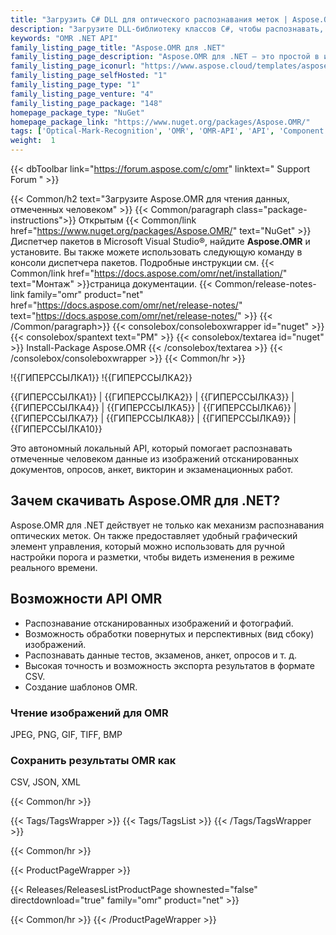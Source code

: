 ```yaml
---
title: "Загрузить C# DLL для оптического распознавания меток | Aspose.OMR API"
description: "Загрузите DLL-библиотеку классов C#, чтобы распознавать, обнаруживать, читать и извлекать помеченные человеком данные из отсканированных изображений, фотографий и документов через .NET API. Экспорт результата в CSV."
keywords: "OMR .NET API"
family_listing_page_title: "Aspose.OMR для .NET"
family_listing_page_description: "Aspose.OMR для .NET — это простой в использовании API, который позволяет разработчикам выполнять операции OMR с изображениями. Aspose.OMR может выполнять операцию OMR с файлами изображений JPEG, PNG, GIF, TIFF и BMP и сохранять результат в формате CSV."
family_listing_page_iconurl: "https://www.aspose.cloud/templates/aspose/App_Themes/V3/images/omr/272x272/aspose_omr-for-net.png"
family_listing_page_selfHosted: "1"
family_listing_page_type: "1"
family_listing_page_venture: "4"
family_listing_page_package: "148"
homepage_package_type: "NuGet"
homepage_package_link: "https://www.nuget.org/packages/Aspose.OMR/"
tags: ['Optical-Mark-Recognition', 'OMR', 'OMR-API', 'API', 'Component', 'Library', 'Windows', '.NET-Framework', 'Framework', 'OMR-Template', 'Answer-Sheet', 'Text-OMR', 'Answer-Sheet-OMR', 'Choide-Box-OMR', 'Grid-OMR', 'Image-OMR', 'Barcode-OMR', 'OMR-Text-Markup', 'OMR-to-PDF', 'Barcode-Recognition', 'OMR-Graphical-Control', 'OMR-to-CSV']
weight:  1
---
```


{{< dbToolbar link="https://forum.aspose.com/c/omr" linktext=" Support Forum " >}}

{{< Common/h2 text="Загрузите Aspose.OMR для чтения данных, отмеченных человеком"  >}}
{{< Common/paragraph class="package-instructions">}}
Открытым
{{< Common/link href="https://www.nuget.org/packages/Aspose.OMR/" text="NuGet"  >}}Диспетчер пакетов в Microsoft Visual Studio®, найдите <b>Aspose.OMR</b> и установите. Вы также можете использовать следующую команду в консоли диспетчера пакетов. Подробные инструкции см.
{{< Common/link href="https://docs.aspose.com/omr/net/installation/" text="Монтаж"  >}}страница документации.
{{< Common/release-notes-link family="omr" product="net" href="https://docs.aspose.com/omr/net/release-notes/" text="https://docs.aspose.com/omr/net/release-notes/"  >}}
{{< /Common/paragraph>}}
{{< consolebox/consoleboxwrapper id="nuget" >}}
       {{< consolebox/spantext text="PM" >}}
       {{< consolebox/textarea id="nuget" >}} Install-Package Aspose.OMR {{< /consolebox/textarea >}}
{{< /consolebox/consoleboxwrapper >}}
{{< Common/hr >}}

!{{ГИПЕРССЫЛКА1}} !{{ГИПЕРССЫЛКА2}}

{{ГИПЕРССЫЛКА1}} | {{ГИПЕРССЫЛКА2}} | {{ГИПЕРССЫЛКА3}} | {{ГИПЕРССЫЛКА4}} | {{ГИПЕРССЫЛКА5}} | {{ГИПЕРССЫЛКА6}} | {{ГИПЕРССЫЛКА7}} | {{ГИПЕРССЫЛКА8}} | {{ГИПЕРССЫЛКА9}} | {{ГИПЕРССЫЛКА10}}

Это автономный локальный API, который помогает распознавать отмеченные человеком данные из изображений отсканированных документов, опросов, анкет, викторин и экзаменационных работ.

## Зачем скачивать Aspose.OMR для .NET?

Aspose.OMR для .NET действует не только как механизм распознавания оптических меток. Он также предоставляет удобный графический элемент управления, который можно использовать для ручной настройки порога и разметки, чтобы видеть изменения в режиме реального времени.

## Возможности API OMR

- Распознавание отсканированных изображений и фотографий.
- Возможность обработки повернутых и перспективных (вид сбоку) изображений.
- Распознавать данные тестов, экзаменов, анкет, опросов и т. д.
- Высокая точность и возможность экспорта результатов в формате CSV.
- Создание шаблонов OMR.

### Чтение изображений для OMR

JPEG, PNG, GIF, TIFF, BMP

### Сохранить результаты OMR как

CSV, JSON, XML

{{< Common/hr >}}

{{< Tags/TagsWrapper >}}
 {{< Tags/TagsList >}}
{{< /Tags/TagsWrapper >}}

{{< Common/hr >}}

{{< ProductPageWrapper >}}
<!-- ReleasesListProductPage-->
   {{< Releases/ReleasesListProductPage shownested="false"  directdownload="true" family="omr" product="net" >}}
<!-- /ReleasesListProductPage-->
{{< Common/hr >}}
{{< /ProductPageWrapper >}}

